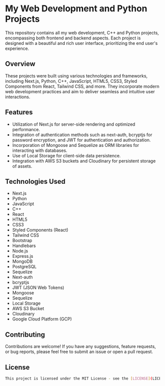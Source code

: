 # My Web Development and Python Projects

This repository contains all my web development, C++ and Python projects, encompassing both frontend and backend aspects. Each project is designed with a beautiful and rich user interface, prioritizing the end user's experience.

## Overview

These projects were built using various technologies and frameworks, including Next.js, Python, C++, JavaScript, HTML5, CSS3, Styled Components from React, Tailwind CSS, and more. They incorporate modern web development practices and aim to deliver seamless and intuitive user interactions.

## Features

- Utilization of Next.js for server-side rendering and optimized performance.
- Integration of authentication methods such as next-auth, bcryptjs for password encryption, and JWT for authentication and authorization.
- Incorporation of Mongoose and Sequelize as ORM libraries for interacting with databases.
- Use of Local Storage for client-side data persistence.
- Integration with AWS S3 buckets and Cloudinary for persistent storage of assets.

## Technologies Used

- Next.js
- Python
- JavaScript
- C++
- React
- HTML5
- CSS3
- Styled Components (React)
- Tailwind CSS
- Bootstrap
- Handlebars
- Node.js
- Express.js
- MongoDB
- PostgreSQL
- Sequelize
- Next-auth
- bcryptjs
- JWT (JSON Web Tokens)
- Mongoose
- Sequelize
- Local Storage
- AWS S3 Bucket
- Cloudinary
- Google Cloud Platform (GCP)

## Contributing

Contributions are welcome! If you have any suggestions, feature requests, or bug reports, please feel free to submit an issue or open a pull request.

## License

```bash
This project is licensed under the MIT License - see the [LICENSE](LICENSE) file for details.
```
